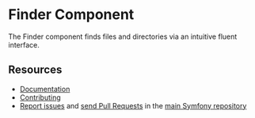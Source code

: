 # Finder Component

The Finder component finds files and directories via an intuitive fluent interface.

## Resources

- [Documentation](https://symfony.com/doc/current/components/finder.html)
- [Contributing](https://symfony.com/doc/current/contributing/index.html)
- [Report issues](https://github.com/symfony/symfony/issues) and [send Pull Requests](https://github.com/symfony/symfony/pulls) in the [main Symfony repository](https://github.com/symfony/symfony)
